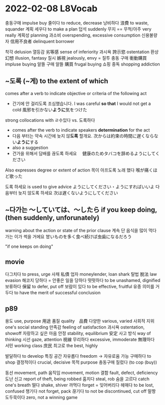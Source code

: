 # 2022-02-08 L8Vocab

충동구매 impulse buy
줄이다 to reduce, decrease
낭비하다 浪費 to waste, squander
계획 세우다 to make a plan
덥석 suddenly 
무지 == 무척/아주 very really
계획성 planning
과소비 overspending, excessive consumption
신용불량자 信用不良者 delinquent borrower

착각 delusion
열등감 劣等感 sense of inferiority
과시욕 誇示慾 ostentation
환상 幻想 illusion, fantasy 
질시 嫉視 jealously, envy = 질투 
충동 구매 衝動購買 impluse buying
알뜰 구매 알뜰 購買 frugal buying
쇼핑 중독 shopping addiction

## ~도록 (~게) to the extent of which

comes after a verb to indicate objective or criteria of the following act

* 간기에 안 걸리도록 조심했습니다. 
  I was careful **so that** I would not get a cold
  風邪を引かない**ように**気をつけた

strong collocations with ㄹ수있다
vs. 도록하다 
* comes after the verb to indicate speakers **determination** for the act
* 다음 부터는 약속 시간에 늦지 않**도록** 할개요.
  次からは約束の時間に遅くならない**ように**する
* also a suggestion
* 건가을 위해서 담배를 끊도록 하세요
　健康のためタバコを辞めるようにしてください

Also expresses degree or extent of action
목이 아프도록 노래 했다
喉が痛くほど歌った

도록 하세요 is used to give advice
ようにしてください・ようにすればいいよ
다음부터 늦지 않도록 하세요
次は遅くないようにしてください


## ~다가는 ～していては、～したら if you keep doing, (then suddenly, unforunately)

warning about the action or state of the prior clause
계속 단 음식을 많이 먹다가는 이가 썩을 거에요
甘いものを多く食べ続けば虫歯になるだろう

"if one keeps on doing"

## movie
다그치다 to press, urge
사채 私債 업자 moneylender, loan shark
탈법 脫法 law evasion
해코지 당하다 = 안좋은 일을 당하다
떳떳하다 to be unashamed, dignified
보류하다 保留 to defer, put off
보람이 있다 to be effective, fruitful
유종 의미를 거두다 to have the merit of successful conclusion


## p89 


용도 use, purpose 用途
품질 quality　品費
다양한 various, varied
사회적 지위　one's social standing
만족감 feeling of satisfaction
과시욕 ostentation, showoff 자랑하고 싶은 마음
안정 stability, equilibrium 安定
사고 방식 way of thinking
시선 gaze, attention 視線
무리하다 excessive, immoderate 無理하다　
서민 working class 庶民
최고로 the best, highly  

발달하다 to develop
특징
공간
자유롭다 freedom -> 자유로움
가능 
구매하다 to shop
결정적이다 crucial, decisive
목적 purpose
충동구매 
질렀다 (to cop (buy))

동선 movement, path
움직임 movement, motion
결함 fault, defect, deficiency
도난 신고 report of theft, being robbed
훔치다 steal, rob
숨을 고르다 catch one's breath
떨다 shake, shiver
까먹다 forget = 잊어버리다
헤매다 to be lost, confused
챙기다 not forget, pack
끊기다 to not be discontinued, cut off
말짱 도두묵이다 zero, not a winning game